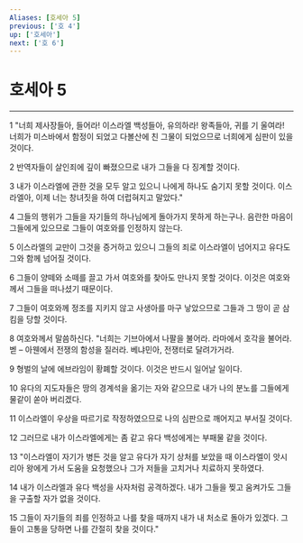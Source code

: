 ```yaml
---
Aliases: [호세아 5]
previous: ['호 4']
up: ['호세아']
next: ['호 6']
---
```

# 호세아 5

***


1 "너희 제사장들아, 들어라! 이스라엘 백성들아, 유의하라! 왕족들아, 귀를 기 울여라! 너희가 미스바에서 함정이 되었고 다볼산에 친 그물이 되었으므로 너희에게 심판이 있을 것이다. 

2 반역자들이 살인죄에 깊이 빠졌으므로 내가 그들을 다 징계할 것이다. 

3 내가 이스라엘에 관한 것을 모두 알고 있으니 나에게 하나도 숨기지 못할 것이다. 이스라엘아, 이제 너는 창녀짓을 하여 더럽혀지고 말았다." 

4 그들의 행위가 그들을 자기들의 하나님에게 돌아가지 못하게 하는구나. 음란한 마음이 그들에게 있으므로 그들이 여호와를 인정하지 않는다. 

5 이스라엘의 교만이 그것을 증거하고 있으니 그들의 죄로 이스라엘이 넘어지고 유다도 그와 함께 넘어질 것이다. 

6 그들이 양떼와 소떼를 끌고 가서 여호와를 찾아도 만나지 못할 것이다. 이것은 여호와께서 그들을 떠나셨기 때문이다. 

7 그들이 여호와께 정조를 지키지 않고 사생아를 마구 낳았으므로 그들과 그 땅이 곧 삼킴을 당할 것이다. 

8 여호와께서 말씀하신다. "너희는 기브아에서 나팔을 불어라. 라마에서 호각을 불어라. 벧 – 아웬에서 전쟁의 함성을 질러라. 베냐민아, 전쟁터로 달려가거라. 

9 형벌의 날에 에브라임이 황폐할 것이다. 이것은 반드시 일어날 일이다. 

10 유다의 지도자들은 땅의 경계석을 옮기는 자와 같으므로 내가 나의 분노를 그들에게 물같이 쏟아 버리겠다. 

11 이스라엘이 우상을 따르기로 작정하였으므로 나의 심판으로 깨어지고 부서질 것이다. 

12 그러므로 내가 이스라엘에게는 좀 같고 유다 백성에게는 부패물 같을 것이다. 

13 "이스라엘이 자기가 병든 것을 알고 유다가 자기 상처를 보았을 때 이스라엘이 앗시리아 왕에게 가서 도움을 요청했으나 그가 저들을 고치거나 치료하지 못하였다. 

14 내가 이스라엘과 유다 백성을 사자처럼 공격하겠다. 내가 그들을 찢고 움켜가도 그들을 구출할 자가 없을 것이다. 

15 그들이 자기들의 죄를 인정하고 나를 찾을 때까지 내가 내 처소로 돌아가 있겠다. 그들이 고통을 당하면 나를 간절히 찾을 것이다."
